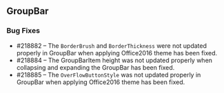 ## GroupBar

### Bug Fixes

* \#218882 – The `BorderBrush` and `BorderThickness` were not updated properly in GroupBar when applying Office2016 theme has been fixed.
* \#218884 – The GroupBarItem height was not updated properly when collapsing and expanding the GroupBar has been fixed.
* \#218885 – The `OverFlowButtonStyle` was not updated properly in GroupBar when applying Office2016 theme has been fixed.
